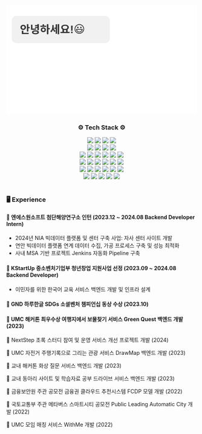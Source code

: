 <div align="center">
    <img src="https://github.com/KellyKimHyeJin/KellyKimHyeJin/blob/main/introduction.svg">
</div>
<h3 align="center">⚙️ Tech Stack ⚙️</h3>
<div align="center">
    <img src="https://img.shields.io/badge/JAVA-F2BB13?style=flat&logo=&logoColor=white"/>
    <img src="https://img.shields.io/badge/Python-3776AB?style=flat&logo=python&logoColor=white"/>
    <img src="https://img.shields.io/badge/C++-00599C?style=flat&logo=cplusplus&logoColor=white"/>
    <img src="https://img.shields.io/badge/Selenium-43B02A?style=flat&logo=selenium&logoColor=white"/>
  </div>
<div align="center">
    <img src="https://img.shields.io/badge/Spring-6DB33F?style=flat&logo=spring&logoColor=white"/>
    <img src="https://img.shields.io/badge/Spring Boot-6DB33F?style=flat&logo=springboot&logoColor=white"/>
    <!--   <img src="https://img.shields.io/badge/Spring Security-6DB33F?style=flat&logo=springsecurity&logoColor=white"/> -->
    <img src="https://img.shields.io/badge/Node.js-5FA04E?style=flat&logo=nodedotjs&logoColor=white"/>
    <img src="https://img.shields.io/badge/Elastic-005571?style=flat&logo=elastic&logoColor=white"/>
  </div>
  <div align="center">
    <img src="https://img.shields.io/badge/Amazon AWS-FF9900?style=flat&logo=Amazon&logoColor=white"/>
    <img src="https://img.shields.io/badge/Nginx-009639?style=flat&logo=nginx&logoColor=white"/>
    <img src="https://img.shields.io/badge/Docker-2496ED?style=flat&logo=docker&logoColor=white"/>
    <img src="https://img.shields.io/badge/Linux-FCC624?style=flat&logo=linux&logoColor=white"/>
    <img src="https://img.shields.io/badge/Ubuntu-E95420?style=flat&logo=ubuntu&logoColor=white"/>
    <img src="https://img.shields.io/badge/Jenkins-D24939?style=flat&logo=jenkins&logoColor=white"/>
  </div>
  <div align="center">
    <img src="https://img.shields.io/badge/PostgreSQL-4169E1?style=flat&logo=postgresql&logoColor=white"/>
    <img src="https://img.shields.io/badge/MySQL-4479A1?style=flat&logo=mysql&logoColor=white"/>
    <img src="https://img.shields.io/badge/MariaDB-003545?style=flat&logo=mariadb&logoColor=white"/>
    <img src="https://img.shields.io/badge/MongoDB-47A248?style=flat&logo=mongodb&logoColor=white"/>
    <img src="https://img.shields.io/badge/Redis-FF4438?style=flat&logo=redis&logoColor=white"/>
    <img src="https://img.shields.io/badge/Kafka-231F20?style=flat&logo=apachekafka&logoColor=white"/>
  </div>
  <div align="center">
    <img src="https://img.shields.io/badge/React-61DAFB?style=flat&logo=react&logoColor=white"/>
    <img src="https://img.shields.io/badge/HTML-E34F26?style=flat&logo=html5&logoColor=white"/>
    <img src="https://img.shields.io/badge/CSS-1572B6?style=flat&logo=css3&logoColor=white"/>
    <img src="https://img.shields.io/badge/JavaScript-F7DF1E?style=flat&logo=javascript&logoColor=white"/>
    <img src="https://img.shields.io/badge/Typescript-3178C6?style=flat&logo=Typescript&logoColor=white"/>
    <img src="https://img.shields.io/badge/MobX-FF9955?style=flat&logo=mobx&logoColor=white"/>
  </div>
  <div align="center">
    <img src="https://img.shields.io/badge/IntelliJ IDEA-000000?style=flat&logo=intellijidea&logoColor=white"/>
    <img src="https://img.shields.io/badge/Git-F05032?style=flat&logo=git&logoColor=white"/>
    <img src="https://img.shields.io/badge/Slack-4A154B?style=flat&logo=slack&logoColor=white"/>
    <img src="https://img.shields.io/badge/Jira-0052CC?style=flat&logo=jira&logoColor=white"/>
    <img src="https://img.shields.io/badge/Swagger-85EA2D?style=flat&logo=swagger&logoColor=white"/>
  </div>
<!-- <h3 align="center">💬 Contact Me 💬</h3> -->
<br>
<h3>🖥️ Experience </h3>
<div>
    <h4>💫 엔에스원소프트 첨단해양연구소 인턴 (2023.12 ~ 2024.08 Backend Developer Intern) </h4>
<!--     <p style="font-weight: 300;"><em>2023.12 ~ 2024.08 Backend Developer Intern  </em></p> -->
    <ul>
        <li>2024년 NIA 빅데이터 플랫폼 및 센터 구축 사업: 자사 센터 사이트 개발</li>
        <li>연안 빅데이터 플랫폼 연계 데이터 수집, 가공 프로세스 구축 및 성능 최적화</li>
        <li>사내 MSA 기반 프로젝트 Jenkins 자동화 Pipeline 구축</li>
    </ul>
</div>
<div>
    <h4>💫 KStartUp 중소벤처기업부 청년창업 지원사업 선정 (2023.09 ~ 2024.08 Backend Developer) </h4>
    <ul>
        <li> 이민자를 위한 한국어 교육 서비스 백엔드 개발 및 인프라 설계</li>
    </ul>
</div>
<div>
    <h4>💫 GND 하루한글 SDGs 소셜벤처 챔피언십 동상 수상 (2023.10) </h4>
</div>
<div>
    <h4> 💫 UMC 해커톤 최우수상 여행지에서 보물찾기 서비스 Green Quest 백엔드 개발 (2023) </h4>
</div>
<p>💫 NextStep 초록 스터디 참여 및 운영 서비스 개선 프로젝트 개발 (2024)</p>
<p>💫 UMC 자전거 주행기록으로 그리는 관광 서비스 DrawMap 백엔드 개발 (2023) </p>
<p>💫 교내 해커톤 화상 질문 서비스 백엔드 개발 (2023) </p>
<p>💫 교내 동아리 사이트 및 학습자료 공부 드라이브 서비스 백엔드 개발 (2023) </p>
<p>💫 금융보안원 주관 공모전 금융권 클라우드 추천시스템 FCDP 모델 개발 (2022) </p>
<p>💫 국토교통부 주관 메타버스 스마트시티 공모전 Public Leading Automatic City 개발 (2022) </p>
<p>💫 UMC 모임 매칭 서비스 WithMe 개발 (2022) </p>




<!--
**KellyKimHyeJin/KellyKimHyeJin** is a ✨ _special_ ✨ repository because its `README.md` (this file) appears on your GitHub profile.

Here are some ideas to get you started:

- 🔭 I’m currently working on ...
- 🌱 I’m currently learning ...
- 👯 I’m looking to collaborate on ...
- 🤔 I’m looking for help with ...
- 💬 Ask me about ...
- 📫 How to reach me: ...
- 😄 Pronouns: ...
- ⚡ Fun fact: ...
-->
